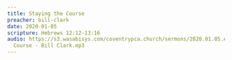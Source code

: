 ```yaml
---
title: Staying the Course
preacher: bill-clark
date: 2020-01-05
scripture: Hebrews 12:12-13:16
audio: https://s3.wasabisys.com/coventrypca.church/sermons/2020.01.05.A Staying the
  Course - Bill Clark.mp3
---
```

